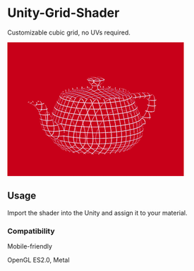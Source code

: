 # Unity-Grid-Shader
Customizable cubic grid, no UVs required.

![screenshot01](https://github.com/vstelegin/Unity-Grid-Shader/blob/assets/Demo.gif?raw=true)

## Usage
Import the shader into the Unity and assign it to your material.

### Compatibility
Mobile-friendly

OpenGL ES2.0, Metal
